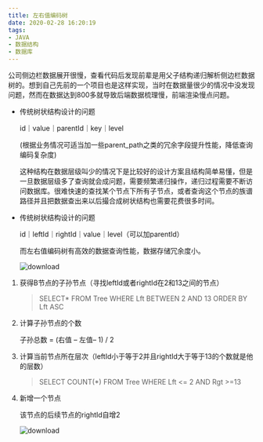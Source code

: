```yaml
---
title: 左右值编码树
date: 2020-02-28 16:20:19
tags:
- JAVA
- 数据结构
- 数据库
---
```


公司侧边栏数据展开很慢，查看代码后发现前辈是用父子结构递归解析侧边栏数据树的。想到自己先前的一个项目也是这样实现，当时在数据量很少的情况中没发现问题，然而在数据达到800多就导致后端数据梳理慢，前端渲染慢点问题。

- 传统树状结构设计的问题

  id｜value｜parentId｜key｜level 

  (根据业务情况可适当加一些parent_path之类的冗余字段提升性能，降低查询编码复杂度)

  这种结构在数据层级叫少的情况下是比较好的设计方案且结构简单易懂，但是一旦数据层级多了查询就会成问题，需要频繁递归操作，递归过程需要不断访问数据库。很难快速的查找某个节点下所有子节点，或者查询这个节点的族谱路径并且把数据查出来以后撮合成树状结构也需要花费很多时间。

- 传统树状结构设计的问题

  id｜leftId｜rightId｜value｜level（可以加parentId）

  而左右值编码树有高效的数据查询性能，数据存储冗余度小。

  ![download](https://csidezyum.oss-cn-hangzhou.aliyuncs.com/blogImg/download.jpg)

1. 获得B节点的子孙节点（寻找leftId或者rightId在2和13之间的节点）

   > SELECT* FROM Tree WHERE Lft BETWEEN 2 AND 13 ORDER BY Lft ASC

2. 计算子孙节点的个数

   子孙总数 = (右值 – 左值– 1) / 2

3. 计算当前节点所在层次（leftId小于等于2并且rightId大于等于13的个数就是他的层数）

   > SELECT COUNT(*) FROM Tree WHERE Lft <= 2 AND Rgt >=13

4. 新增一个节点

   该节点的后续节点的rightId自增2

   ![download](https://csidezyum.oss-cn-hangzhou.aliyuncs.com/blogImg/download-1.jpg)